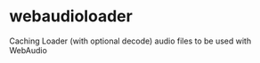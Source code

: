webaudioloader
==============

Caching Loader (with optional decode) audio files to be used with WebAudio
